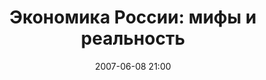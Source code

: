 ---
layout: post
title: "Экономика России: мифы и реальность"
date: 2007-06-08 21:00
file: http://zapsm.github.io/audio/2017-06-08-экономика-россии.mp3 
excerpt: Гость программы - Андрей Илларионов
summary: Гость программы - Андрей Илларионов
duration: "01:01:30"
length: "37959981"
explicit: "no"
block: "no"
---